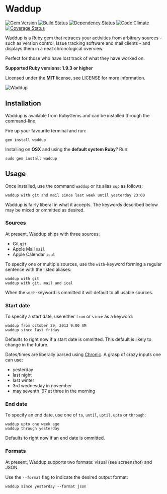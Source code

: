 # Waddup

[![Gem Version](https://img.shields.io/gem/v/waddup.svg)](https://rubygems.org/gems/waddup)
[![Build Status](https://img.shields.io/travis/timkurvers/waddup.svg)](https://travis-ci.org/timkurvers/waddup)
[![Dependency Status](https://img.shields.io/gemnasium/timkurvers/waddup.svg)](https://gemnasium.com/timkurvers/waddup)
[![Code Climate](https://img.shields.io/codeclimate/github/timkurvers/waddup.svg)](https://codeclimate.com/github/timkurvers/waddup)
[![Coverage Status](https://img.shields.io/coveralls/timkurvers/waddup.svg)](https://coveralls.io/r/timkurvers/waddup)

Waddup is a Ruby gem that retraces your activities from arbitrary sources - such as version control, issue tracking software and mail clients - and displays them in a neat chronological overview.

Perfect for those who have lost track of what they have worked on.

**Supported Ruby versions: 1.9.3 or higher**

Licensed under the **MIT** license, see LICENSE for more information.

![Waddup](http://office.moonsphere.net/waddup.png?v1)


## Installation

Waddup is available from RubyGems and can be installed through the command-line.

Fire up your favourite terminal and run:

    gem install waddup

Installing on **OSX** and using the **default system Ruby**? Run:

    sudo gem install waddup


## Usage

Once installed, use the command `waddup` or its alias `sup` as follows:

    waddup with git and mail since last week until yesterday 23:00

Waddup is fairly liberal in what it accepts. The keywords described below may be mixed or ommitted as desired.


### Sources

At present, Waddup ships with three sources:

* Git `git`
* Apple Mail `mail`
* Apple Calendar `ical`

To specify one or multiple sources, use the `with`-keyword forming a regular sentence with the listed aliases:

    waddup with git
    waddup with git, mail and ical

When the `with`-keyword is ommitted it will default to all usable sources.


### Start date

To specify a start date, use either `from` or `since` as a keyword:

    waddup from october 29, 2013 9:00 AM
    waddup since last friday

Defaults to right now if a start date is ommitted. This default is likely to change in the future.

Dates/times are liberally parsed using [Chronic](https://github.com/mojombo/chronic). A grasp of crazy inputs one can use:

* yesterday
* last night
* last winter
* 3rd wednesday in november
* may seventh '97 at three in the morning


### End date

To specify an end date, use one of `to`, `until`, `uptil`, `upto` or `through`:

    waddup upto one week ago
    waddup through yesterday

Defaults to right now if an end date is ommitted.


### Formats

At present, Waddup supports two formats: visual (see screenshot) and JSON.

Use the `--format` flag to indicate the desired output format:

    waddup since yesterday --format json
